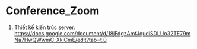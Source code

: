 ﻿# Conference_Zoom
1. Thiết kế kiến trúc server: https://docs.google.com/document/d/18jFdgzAmfJqudiSDLUo32TE79mNa7HwQWwmC-XklCmE/edit?tab=t.0 
